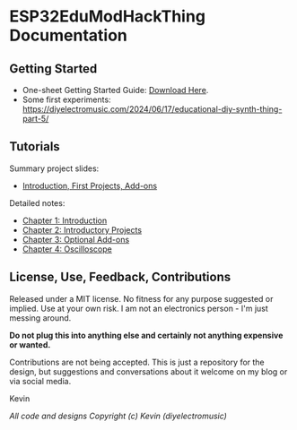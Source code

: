 # ESP32EduModHackThing Documentation

## Getting Started

* One-sheet Getting Started Guide: [Download Here](EduModSynthThing-GettingStarted.pdf).
* Some first experiments: https://diyelectromusic.com/2024/06/17/educational-diy-synth-thing-part-5/

## Tutorials

Summary project slides:
* [Introduction, First Projects, Add-ons](EduModularSynthThingProjects-Slides.pdf)

Detailed notes:
* [Chapter 1: Introduction](EduModularSynthThingProjectBook-Ch1-Introduction.pdf)
* [Chapter 2: Introductory Projects](EduModularSynthThingProjectBook-Ch2-IntroductoryProjects.pdf)
* [Chapter 3: Optional Add-ons](EduModularSynthThingProjectBook-Ch3-AddonProjects.pdf)
* [Chapter 4: Oscilloscope](EduModularSynthThingProjectBook-Ch4-Oscilloscope.pdf)

## License, Use, Feedback, Contributions

Released under a MIT license.  No fitness for any purpose suggested or implied.  Use at your own risk.  I am not an electronics person - I'm just messing around.

**Do not plug this into anything else and certainly not anything expensive or wanted.**

Contributions are not being accepted.  This is just a repository for the design, but suggestions and conversations about it welcome on my blog or via social media.

Kevin

_All code and designs Copyright (c) Kevin (diyelectromusic)_
